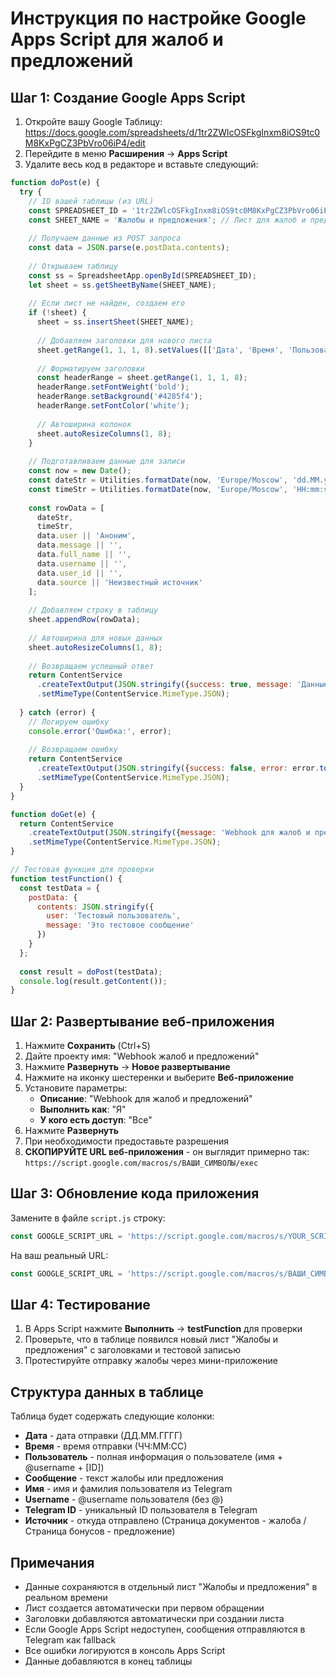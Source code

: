 # Инструкция по настройке Google Apps Script для жалоб и предложений

## Шаг 1: Создание Google Apps Script

1. Откройте вашу Google Таблицу: https://docs.google.com/spreadsheets/d/1tr2ZWlcOSFkgInxm8iOS9tc0M8KxPgCZ3PbVro06iP4/edit
2. Перейдите в меню **Расширения** → **Apps Script**
3. Удалите весь код в редакторе и вставьте следующий:

```javascript
function doPost(e) {
  try {
    // ID вашей таблицы (из URL)
    const SPREADSHEET_ID = '1tr2ZWlcOSFkgInxm8iOS9tc0M8KxPgCZ3PbVro06iP4';
    const SHEET_NAME = 'Жалобы и предложения'; // Лист для жалоб и предложений
    
    // Получаем данные из POST запроса
    const data = JSON.parse(e.postData.contents);
    
    // Открываем таблицу
    const ss = SpreadsheetApp.openById(SPREADSHEET_ID);
    let sheet = ss.getSheetByName(SHEET_NAME);
    
    // Если лист не найден, создаем его
    if (!sheet) {
      sheet = ss.insertSheet(SHEET_NAME);
      
      // Добавляем заголовки для нового листа
      sheet.getRange(1, 1, 1, 8).setValues([['Дата', 'Время', 'Пользователь', 'Сообщение', 'Имя', 'Username', 'Telegram ID', 'Источник']]);
      
      // Форматируем заголовки
      const headerRange = sheet.getRange(1, 1, 1, 8);
      headerRange.setFontWeight('bold');
      headerRange.setBackground('#4285f4');
      headerRange.setFontColor('white');
      
      // Автоширина колонок
      sheet.autoResizeColumns(1, 8);
    }
    
    // Подготавливаем данные для записи
    const now = new Date();
    const dateStr = Utilities.formatDate(now, 'Europe/Moscow', 'dd.MM.yyyy');
    const timeStr = Utilities.formatDate(now, 'Europe/Moscow', 'HH:mm:ss');
    
    const rowData = [
      dateStr,
      timeStr,
      data.user || 'Аноним',
      data.message || '',
      data.full_name || '',
      data.username || '',
      data.user_id || '',
      data.source || 'Неизвестный источник'
    ];
    
    // Добавляем строку в таблицу
    sheet.appendRow(rowData);
    
    // Автоширина для новых данных
    sheet.autoResizeColumns(1, 8);
    
    // Возвращаем успешный ответ
    return ContentService
      .createTextOutput(JSON.stringify({success: true, message: 'Данные записаны'}))
      .setMimeType(ContentService.MimeType.JSON);
      
  } catch (error) {
    // Логируем ошибку
    console.error('Ошибка:', error);
    
    // Возвращаем ошибку
    return ContentService
      .createTextOutput(JSON.stringify({success: false, error: error.toString()}))
      .setMimeType(ContentService.MimeType.JSON);
  }
}

function doGet(e) {
  return ContentService
    .createTextOutput(JSON.stringify({message: 'Webhook для жалоб и предложений работает'}))
    .setMimeType(ContentService.MimeType.JSON);
}

// Тестовая функция для проверки
function testFunction() {
  const testData = {
    postData: {
      contents: JSON.stringify({
        user: 'Тестовый пользователь',
        message: 'Это тестовое сообщение'
      })
    }
  };
  
  const result = doPost(testData);
  console.log(result.getContent());
}
```

## Шаг 2: Развертывание веб-приложения

1. Нажмите **Сохранить** (Ctrl+S)
2. Дайте проекту имя: "Webhook жалоб и предложений"
3. Нажмите **Развернуть** → **Новое развертывание**
4. Нажмите на иконку шестеренки и выберите **Веб-приложение**
5. Установите параметры:
   - **Описание**: "Webhook для жалоб и предложений"
   - **Выполнить как**: "Я"
   - **У кого есть доступ**: "Все"
6. Нажмите **Развернуть**
7. При необходимости предоставьте разрешения
8. **СКОПИРУЙТЕ URL веб-приложения** - он выглядит примерно так:
   `https://script.google.com/macros/s/ВАШИ_СИМВОЛЫ/exec`

## Шаг 3: Обновление кода приложения

Замените в файле `script.js` строку:
```javascript
const GOOGLE_SCRIPT_URL = 'https://script.google.com/macros/s/YOUR_SCRIPT_ID/exec';
```

На ваш реальный URL:
```javascript
const GOOGLE_SCRIPT_URL = 'https://script.google.com/macros/s/ВАШИ_СИМВОЛЫ/exec';
```

## Шаг 4: Тестирование

1. В Apps Script нажмите **Выполнить** → **testFunction** для проверки
2. Проверьте, что в таблице появился новый лист "Жалобы и предложения" с заголовками и тестовой записью
3. Протестируйте отправку жалобы через мини-приложение

## Структура данных в таблице

Таблица будет содержать следующие колонки:
- **Дата** - дата отправки (ДД.ММ.ГГГГ)
- **Время** - время отправки (ЧЧ:ММ:СС)
- **Пользователь** - полная информация о пользователе (имя + @username + [ID])
- **Сообщение** - текст жалобы или предложения
- **Имя** - имя и фамилия пользователя из Telegram
- **Username** - @username пользователя (без @)
- **Telegram ID** - уникальный ID пользователя в Telegram
- **Источник** - откуда отправлено (Страница документов - жалоба / Страница бонусов - предложение)

## Примечания

- Данные сохраняются в отдельный лист "Жалобы и предложения" в реальном времени
- Лист создается автоматически при первом обращении
- Заголовки добавляются автоматически при создании листа
- Если Google Apps Script недоступен, сообщения отправляются в Telegram как fallback
- Все ошибки логируются в консоль Apps Script
- Данные добавляются в конец таблицы